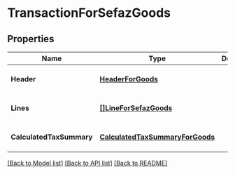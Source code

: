 # TransactionForSefazGoods

## Properties
Name | Type | Description | Notes
------------ | ------------- | ------------- | -------------
**Header** | [**HeaderForGoods**](HeaderForGoods.md) |  | [optional] [default to null]
**Lines** | [**[]LineForSefazGoods**](LineForSefazGoods.md) |  | [optional] [default to null]
**CalculatedTaxSummary** | [**CalculatedTaxSummaryForGoods**](CalculatedTaxSummaryForGoods.md) |  | [optional] [default to null]

[[Back to Model list]](../README.md#documentation-for-models) [[Back to API list]](../README.md#documentation-for-api-endpoints) [[Back to README]](../README.md)


